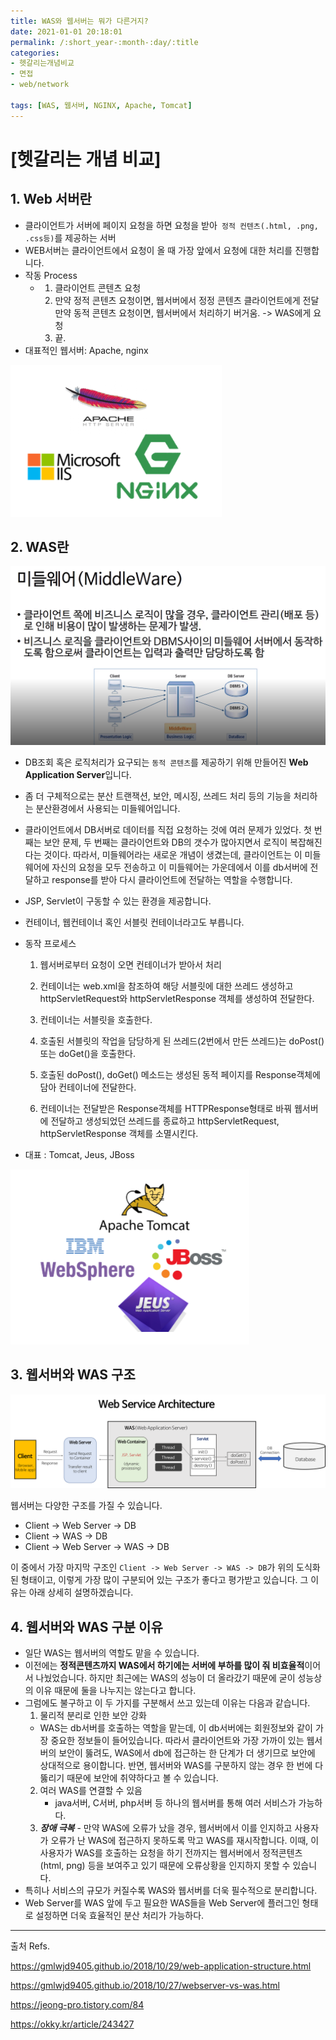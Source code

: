 ```yaml
---
title: WAS와 웹서버는 뭐가 다른거지?
date: 2021-01-01 20:18:01
permalink: /:short_year-:month-:day/:title
categories:
- 헷갈리는개념비교
- 면접
- web/network

tags: [WAS, 웹서버, NGINX, Apache, Tomcat]
---
```


# [헷갈리는 개념 비교] 

## 1. Web 서버란

- 클라이언트가 서버에 페이지 요청을 하면 요청을 받아` 정적 컨텐츠(.html, .png, .css등)`를 제공하는 서버
- WEB서버는 클라이언트에서 요청이 올 때 가장 앞에서 요청에 대한 처리를 진행합니다.
- 작동 Process
  - 1. 클라이언트 콘텐츠 요청
    2. 만약 정적 콘텐츠 요청이면, 웹서버에서 정정 콘텐츠 클라이언트에게 전달
       만약 동적 콘텐츠 요청이면, 웹서버에서 처리하기 버거움. -> WAS에게 요청
    3. 끝.
- 대표적인 웹서버: Apache, nginx

![web_server](/assets/img/web_server.png)



## 2. WAS란

![20200819_000733](/assets/img/middle_ware.png)

- DB조회 혹은 로직처리가 요구되는 `동적 콘텐츠`를 제공하기 위해 만들어진 **Web Application Server**입니다. 
- 좀 더 구체적으로는 분산 트랜잭션, 보안, 메시징, 쓰레드 처리 등의 기능을 처리하는 분산환경에서 사용되는 미들웨어입니다.
- 클라이언트에서 DB서버로 데이터를 직접 요청하는 것에 여러 문제가 있었다. 첫 번째는 보안 문제, 두 번째는 클라이언트와 DB의 갯수가 많아지면서 로직이 복잡해진다는 것이다.  따라서, 미들웨어라는 새로운 개념이 생겼는데, 클라이언트는 이 미들웨어에 자신의 요청을 모두 전송하고 이 미들웨어는 가운데에서 이를 db서버에 전달하고 response를 받아 다시 클라이언트에 전달하는 역할을 수행합니다. 
- JSP, Servlet이 구동할 수 있는 환경을 제공합니다.
- 컨테이너, 웹컨테이너 혹인 서블릿 컨테이너라고도 부릅니다.

- 동작 프로세스

  1. 웹서버로부터 요청이 오면 컨테이너가 받아서 처리

  2. 컨테이너는 web.xml을 참조하여 해당 서블릿에 대한 쓰레드 생성하고 httpServletRequest와 httpServletResponse 객체를 생성하여 전달한다.

  3. 컨테이너는 서블릿을 호출한다.

  4. 호출된 서블릿의 작업을 담당하게 된 쓰레드(2번에서 만든 쓰레드)는 doPost()또는 doGet()을 호출한다.

  5. 호출된 doPost(), doGet() 메소드는 생성된 동적 페이지를 Response객체에 담아 컨테이너에 전달한다.

  6. 컨테이너는 전달받은 Response객체를 HTTPResponse형태로 바꿔 웹서버에 전달하고 생성되었던 쓰레드를 종료하고 httpServletRequest, httpServletResponse 객체를 소멸시킨다.

- 대표 : Tomcat, Jeus, JBoss

![](/assets/img/WAS.png)



## 3. 웹서버와 WAS 구조

![](/assets/img/web-service-architecture.png)

웹서버는 다양한 구조를 가질 수 있습니다.

- Client -> Web Server -> DB
- Client -> WAS -> DB
- Client -> Web Server -> WAS -> DB

이 중에서 가장 마지막 구조인 `Client -> Web Server -> WAS -> DB`가 위의 도식화된 형태이고, 이렇게 가장 많이 구분되어 있는 구조가 좋다고 평가받고 있습니다. 그 이유는 아래 상세히 설명하겠습니다.



## 4. 웹서버와 WAS 구분 이유

- 일단 WAS는 웹서버의 역할도 맡을 수 있습니다.
- 이전에는 **정적콘텐츠까지 WAS에서 하기에는 서버에 부하를 많이 줘 비효율적**이어서 나눴었습니다. 하지만 최근에는 WAS의 성능이 더 올라갔기 때문에 굳이 성능상의 이유 때문에 둘을 나누지는 않는다고 합니다. 
- 그럼에도 불구하고 이 두 가지를 구분해서 쓰고 있는데 이유는 다음과 같습니다.
  1.  물리적 분리로 인한 보안 강화 
     - WAS는 db서버를 호출하는 역할을 맡는데, 이 db서버에는 회원정보와 같이 가장 중요한 정보들이 들어있습니다. 따라서 클라이언트와 가장 가까이 있는 웹서버의 보안이 뚫려도, WAS에서 db에 접근하는 한 단계가 더 생기므로 보안에 상대적으로 용이합니다. 반면, 웹서버와 WAS를 구분하지 않는 경우 한 번에 다 뚫리기 때문에 보안에 취약하다고 볼 수 있습니다. 
  2. 여러 WAS를 연결할 수 있음
     - java서버, C서버, php서버 등 하나의 웹서버를 통해 여러 서비스가 가능하다.
  3. ***장애 극복*** - 만약 WAS에 오류가 났을 경우, 웹서버에서 이를 인지하고 사용자가 오류가 난 WAS에 접근하지 못하도록 막고 WAS를 재시작합니다. 이때, 이 사용자가 WAS를 호출하는 요청을 하기 전까지는 웹서버에서 정적콘텐츠(html, png) 등을 보여주고 있기 때문에 오류상황을 인지하지 못할 수 있습니다. 
- 특히나 서비스의 규모가 커질수록 WAS와 웹서버를 더욱 필수적으로 분리합니다.
- Web Server를 WAS 앞에 두고 필요한 WAS들을 Web Server에 플러그인 형태로 설정하면 더욱 효율적인 분산 처리가 가능하다.



---

출처 Refs.

https://gmlwjd9405.github.io/2018/10/29/web-application-structure.html

https://gmlwjd9405.github.io/2018/10/27/webserver-vs-was.html

https://jeong-pro.tistory.com/84

https://okky.kr/article/243427

